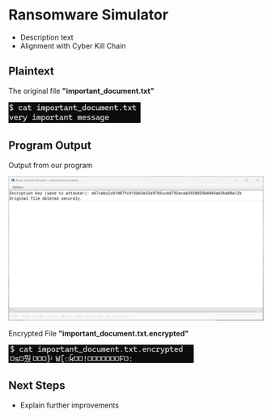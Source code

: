 # Ransomware Simulator
* Description text
* Alignment with Cyber Kill Chain

## Plaintext
The original file **"important_document.txt"**

![expected output](plaintext.png)


## Program Output
Output from our program

![code output](code_output.png)

Encrypted File **"important_document.txt.encrypted"**

![encrypted output](encrypted_output.png)

## Next Steps
* Explain further improvements